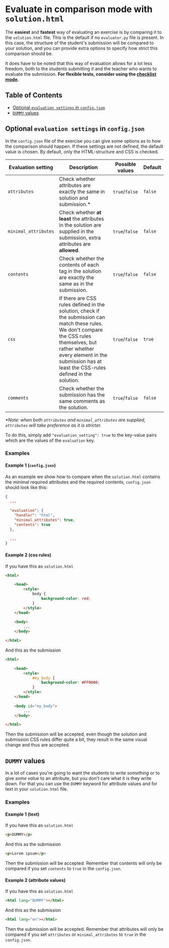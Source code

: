 # Evaluate in comparison mode with `solution.html`

The **easiest** and **fastest** way of evaluating an exercise is by comparing it to the `solution.html` file. This is the default if no `evaluator.py` file is present. In this case, the structure of the student's submission will be compared to your solution, and you can provide extra options to specify how strict this comparison should be.

It does have to be noted that this way of evaluation allows for a lot less freedom, both to the students submitting it and the teacher who wants to evaluate the submission. **For flexible tests, consider using the [checklist mode](evaluators.md).**

## Table of Contents

- [Optional `evaluation settings` in `config.json`](#optional-evaluation-settings-in-configjson)
- [`DUMMY` values](#dummy-values)

## Optional `evaluation settings` in `config.json`

In the `config.json` file of the exercise you can give some options as to how the comparison should happen. If these settings are not defined, the default value is chosen. By default, only the HTML-structure and CSS is checked.

| Evaluation setting | Description | Possible values | Default |
| ------------------ | ----------- | --------------  | ------- |
| `attributes` |  Check whether attributes are exactly the same in solution and submission.* | `true`/`false` | `false`  |
| `minimal_attributes`| Check whether **at least** the attributes in the solution are supplied in the submission, extra attributes are **allowed**. | `true`/`false` | `false` |
| `contents`| Check whether the contents of each tag in the solution are exactly the same as in the submission. | `true`/`false` | `false` |
| `css` | If there are CSS rules defined in the solution, check if the submission can match these rules. We don't compare the CSS rules themselves, but rather whether every element in the submission has at least the CSS-rules defined in the solution. | `true`/`false` | `true` |
| `comments` | Check whether the submission has the same comments as the solution. | `true`/`false` | `false` |

*\*Note: when both `attributes` and `minimal_attributes` are supplied, `attributes` will take preference as it is stricter.*

To do this, simply add `"evaluation_setting": true` to the key-value pairs which are the values of the `evaluation` key.

### Examples

#### Example 1 (`config.json`)

As an example we show how to compare when the `solution.html` contains the minimal required attributes and the required contents, `config.json` should look like this:

```json
{
  ...
  
  "evaluation": {
    "handler": "html",
    "minimal_attributes": true,
    "contents": true
  },
  
  ...
}
```

#### Example 2 (css rules)

If you have this as `solution.html`

```html
<html>

    <head>
        <style>
            body {
                background-color: red;
            }
        </style>
    </head>
    
    <body>
        ...
    </body>

</html>
```

And this as the submission

```html
<html>

    <head>
        <style>
            #my_body {
                background-color: #FF0000;
            }
        </style>
    </head>
    
    <body id="my_body">
        ...
    </body>

</html>
```

Then the submission will be accepted, even though the solution and submission CSS rules differ quite a bit, they result in the same visual change and thus are accepted.


## `DUMMY` values

In a lot of cases you're going to want the students to write _something_ or to give _some value_ to an attribute, but you don't care what it is they write down. For that you can use the `DUMMY` keyword for attribute values and for text in your `solution.html` file.

### Examples

#### Example 1 (text)

If you have this as `solution.html`

```html
<p>DUMMY</p>
```

And this as the submission

```html
<p>Lorem ipsum</p>
```

Then the submission will be accepted. Remember that contents will only be compared if you set `contents` to `true` in the `config.json`.

#### Example 2 (attribute values)

If you have this as `solution.html`

```html
<html lang="DUMMY"></html>
```

And this as the submission

```html
<html lang="en"></html>
```

Then the submission will be accepted. Remember that attributes will only be compared if you set `attributes` or `minimal_attributes` to `true` in the `config.json`.
